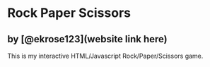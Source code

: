 # Rock Paper Scissors
## by [@ekrose123](website link here)

This is my interactive HTML/Javascript Rock/Paper/Scissors game.